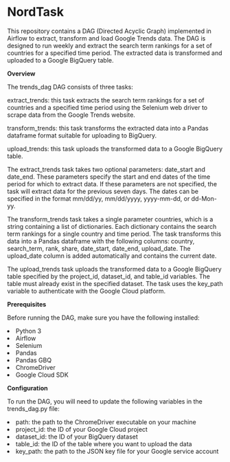 # NordTask

This repository contains a DAG (Directed Acyclic Graph) implemented in Airflow to extract, transform and load Google Trends data. The DAG is designed to run weekly and extract the search term rankings for a set of countries for a specified time period. The extracted data is transformed and uploaded to a Google BigQuery table.

<strong>Overview</strong>

The trends_dag DAG consists of three tasks:

extract_trends: this task extracts the search term rankings for a set of countries and a specified time period using the Selenium web driver to scrape data from the Google Trends website.

transform_trends: this task transforms the extracted data into a Pandas dataframe format suitable for uploading to BigQuery.

upload_trends: this task uploads the transformed data to a Google BigQuery table.

The extract_trends task takes two optional parameters: date_start and date_end. These parameters specify the start and end dates of the time period for which to extract data. If these parameters are not specified, the task will extract data for the previous seven days. The dates can be specified in the format mm/dd/yy, mm/dd/yyyy, yyyy-mm-dd, or dd-Mon-yy.

The transform_trends task takes a single parameter countries, which is a string containing a list of dictionaries. Each dictionary contains the search term rankings for a single country and time period. The task transforms this data into a Pandas dataframe with the following columns: country, search_term, rank, share, date_start, date_end, upload_date. The upload_date column is added automatically and contains the current date.

The upload_trends task uploads the transformed data to a Google BigQuery table specified by the project_id, dataset_id, and table_id variables. The table must already exist in the specified dataset. The task uses the key_path variable to authenticate with the Google Cloud platform.


<strong>Prerequisites</strong>

Before running the DAG, make sure you have the following installed:

<li>Python 3</li>
<li>Airflow</li>
<li>Selenium</li>
<li>Pandas</li>
<li>Pandas GBQ</li>
<li>ChromeDriver</li>
<li>Google Cloud SDK</li>


<strong>Configuration</strong>

To run the DAG, you will need to update the following variables in the trends_dag.py file:


<li>path: the path to the ChromeDriver executable on your machine</li>
<li>project_id: the ID of your Google Cloud project</li>
<li>dataset_id: the ID of your BigQuery dataset</li>
<li>table_id: the ID of the table where you want to upload the data</li>
<li>key_path: the path to the JSON key file for your Google service account</li>
